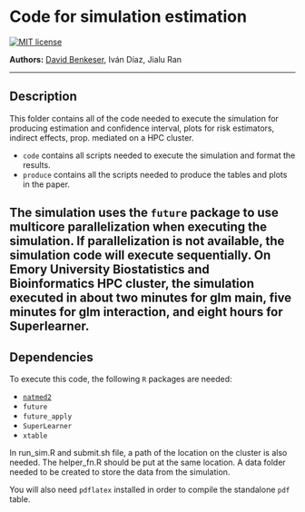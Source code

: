 # Code for simulation estimation

[![MIT license](http://img.shields.io/badge/license-MIT-brightgreen.svg)](http://opensource.org/licenses/MIT)

**Authors:** [David
Benkeser](https://davidbphd.com), Iván Díaz, Jialu Ran

-----

## Description

This folder contains all of the code needed to execute the simulation for producing estimation and confidence interval, plots for risk estimators, indirect effects, prop. mediated on a HPC cluster.
- `code` contains all scripts needed to execute the simulation and format the results. 
- `produce` contains all the scripts needed to produce the tables and plots in the paper.

The simulation uses the `future` package to use multicore parallelization when executing the simulation. If parallelization is not available, the simulation code will execute sequentially. On Emory University Biostatistics and Bioinformatics HPC cluster, the simulation executed in about two minutes for glm main, 
five minutes for glm interaction, and eight hours for Superlearner.
-----

## Dependencies

To execute this code, the following `R` packages are needed:
- [`natmed2`](https://github.com/benkeser/natmed2)
- `future`
- `future_apply`
- `SuperLearner`
- `xtable`

In run_sim.R and submit.sh file, a path of the location on the cluster is also needed. The helper_fn.R should be put at the same location. A data folder needed to be created to store the data from the simulation.

You will also need `pdflatex` installed in order to compile the standalone `pdf` table.
